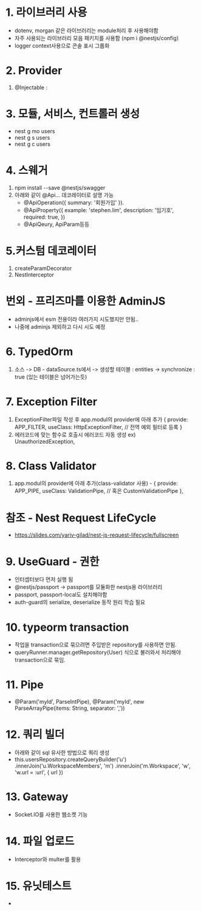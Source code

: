 # 1. 라이브러리 사용
  - dotenv, morgan 같은 라이브러리는 module처리 후 사용해야함
  - 자주 사용되는 라이브러리 모음 패키지를 사용함
    (npm i @nestjs/config) 
  - logger context사용으로 콘솔 표시 그룹화

# 2. Provider
  1) @Injectable : 

# 3. 모듈, 서비스, 컨트롤러 생성
  - nest g mo users
  - nest g s users
  - nest g c users

# 4. 스웨거
  1) npm install --save @nestjs/swagger
  2) 아래와 같이 @Api... 데코레이터로 설명 가능
     - @ApiOperation({ summary: '회원가입' }).
     - @ApiProperty({
          example: 'stephen.lim',
          description: '임기호',
          required: true,
        })
     - @ApiQeury, ApiParam등등

# 5.커스텀 데코레이터
  1) createParamDecorator
  2) NestInterceptor

# 번외 - 프리즈마를 이용한 AdminJS
  - adminjs에서 esm 전용이라 여러가지 시도했지만 안됨..
  - 나중에 adminjs 제외하고 다시 시도 예정

# 6. TypedOrm
  1) 소스 -> DB
    - dataSource.ts에서 
      -> 생성할 테이블 : entities
      -> synchronize : true (있는 테이블은 넘어가는듯)

# 7. Exception Filter
  1) ExceptionFilter파일 작성 후 app.modul의 provider에 아래 추가
    {
      provide: APP_FILTER,
      useClass: HttpExceptionFilter,  // 전역 예외 필터로 등록
    }
  2) 에러코드에 맞는 함수로 호출시 에러코드 자동 생성
    ex) UnauthorizedException, 

# 8. Class Validator
  1) app.modul의 provider에 아래 추가(class-validator 사용)
    - {
      provide: APP_PIPE,
      useClass: ValidationPipe,  // 혹은 CustomValidationPipe
    },

# 참조 - Nest Request LifeCycle
  - https://slides.com/yariv-gilad/nest-js-request-lifecycle/fullscreen

# 9. UseGuard - 권한
  - 인터셉터보다 먼저 실행 됨
  - @nestjs/passport -> passport를 모듈화한 nestjs용 라이브러리
  - passport, passport-local도 설치해야함
  - auth-guard의 serialize, deserialize 동작 원리 학습 필요

# 10. typeorm transaction
  - 작업을 transaction으로 묶으려면 주입받은 repository를 사용하면 안됨.
  - queryRunner.manager.getRepository(User) 식으로 불러와서 처리해야 transaction으로 묶임.

# 11. Pipe
  - @Param('myId', ParseIntPipe), @Param('myId', new ParseArrayPipe(items: String, separator: ','))

# 12. 쿼리 빌더
  - 아래와 같이 sql 유사한 방법으로 쿼리 생성
  - this.usersRepository.createQueryBuilder('u')
        .innerJoin('u.WorkspaceMembers', 'm')
        .innerJoin('m.Workspace', 'w', 'w.url = :url', { url })

# 13. Gateway
  - Socket.IO를 사용한 웹소켓 기능

# 14. 파일 업로드
  - Interceptor와 multer를 활용

# 15. 유닛테스트
  - 
